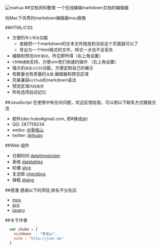 ![mahua](mahua-logo.jpg)
##文档资料整理
一个在线编辑markdown文档的编辑器

向Mac下优秀的markdown编辑器mou致敬

##HTML/CSS

* 方便的`导入导出`功能
    *  直接把一个markdown的文本文件拖放到当前这个页面就可以了
    *  导出为一个html格式的文件，样式一点也不会丢失
* 编辑和预览`同步滚动`，所见即所得（右上角设置）
* `VIM快捷键`支持，方便vim党们快速的操作 （右上角设置）
* 强大的`自定义CSS`功能，方便定制自己的展示
* 有数量也有质量的`主题`,编辑器和预览区域
* 完美兼容`Github`的markdown语法
* 预览区域`代码高亮`
* 所有选项自动记忆

##JavaScript
在使用中有任何问题，欢迎反馈给我，可以用以下联系方式跟我交流

* 邮件(dev.hubo#gmail.com, 把#换成@)
* QQ: 287759234
* weibo: [@草依山](http://weibo.com/ihubo)
* twitter: [@ihubo](http://twitter.com/ihubo)

##Web 组件
* 日期时间 [datetimepicker](https://github.com/amazeui/datetimepicker-se.git)
* 表格 [datatables](https://github.com/amazeui/datatables.git)
* 轮播 [slick](https://github.com/amazeui/slick.git)
* 复选框 [checkbox](https://github.com/amazeui/swiper.git)
* 弹框 [dialog](https://github.com/amazeui/dialog.git)

##感激
感谢以下的项目,排名不分先后

* [mou](http://mouapp.com/)
* [ace](http://ace.ajax.org/)
* [jquery](http://jquery.com)

##关于作者

```javascript
  var ihubo = {
    nickName  : "草依山",
    site : "http://jser.me"
  }
```
